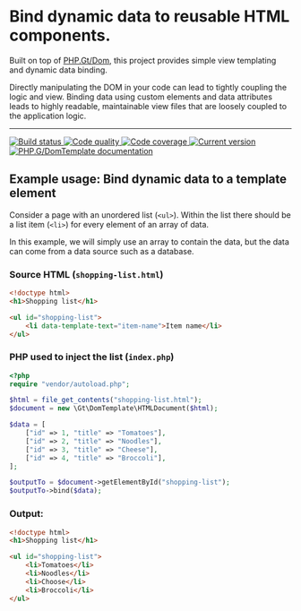 # Bind dynamic data to reusable HTML components.

Built on top of [PHP.Gt/Dom][dom], this project provides simple view templating and dynamic data binding.

Directly manipulating the DOM in your code can lead to tightly coupling the logic and view. Binding data using custom elements and data attributes leads to highly readable, maintainable view files that are loosely coupled to the application logic.  

***

<a href="https://circleci.com/gh/PhpGt/DomTemplate" target="_blank">
	<img src="https://img.shields.io/circleci/project/PhpGt/DomTemplate/master.svg?style=flat-square" alt="Build status" />
</a>
<a href="https://scrutinizer-ci.com/g/PhpGt/DomTemplate" target="_blank">
	<img src="https://img.shields.io/scrutinizer/g/PhpGt/DomTemplate/master.svg?style=flat-square" alt="Code quality" />
</a>
<a href="https://scrutinizer-ci.com/g/PhpGt/DomTemplate" target="_blank">
	<img src="https://img.shields.io/scrutinizer/coverage/g/PhpGt/DomTemplate/master.svg?style=flat-square" alt="Code coverage" />
</a>
<a href="https://packagist.org/packages/PhpGt/DomTemplate" target="_blank">
	<img src="https://img.shields.io/packagist/v/PhpGt/DomTemplate.svg?style=flat-square" alt="Current version" />
</a>
<a href="http://www.php.gt/domtemplate" target="_blank">
	<img src="https://img.shields.io/badge/docs-www.php.gt/domtemplate-26a5e3.svg?style=flat-square" alt="PHP.G/DomTemplate documentation" />
</a>

## Example usage: Bind dynamic data to a template element

Consider a page with an unordered list (`<ul>`). Within the list there should be a list item (`<li>`) for every element of an array of data.

In this example, we will simply use an array to contain the data, but the data can come from a data source such as a database.

### Source HTML (`shopping-list.html`)

```html
<!doctype html>
<h1>Shopping list</h1>

<ul id="shopping-list">
	<li data-template-text="item-name">Item name</li>
</ul>
```

### PHP used to inject the list (`index.php`)

```php
<?php
require "vendor/autoload.php";

$html = file_get_contents("shopping-list.html");
$document = new \Gt\DomTemplate\HTMLDocument($html);

$data = [
	["id" => 1, "title" => "Tomatoes"],
	["id" => 2, "title" => "Noodles"],
	["id" => 3, "title" => "Cheese"],
	["id" => 4, "title" => "Broccoli"],
];

$outputTo = $document->getElementById("shopping-list");
$outputTo->bind($data);
```

### Output:

```html
<!doctype html>
<h1>Shopping list</h1>

<ul id="shopping-list">
	<li>Tomatoes</li>
	<li>Noodles</li>
	<li>Choose</li>
	<li>Broccoli</li>
</ul>
```

[dom]: https://www.php.gt/dom